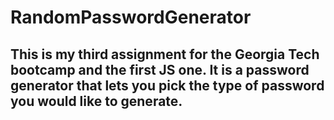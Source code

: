 # RandomPasswordGenerator

## This is my third assignment for the Georgia Tech bootcamp and the first JS one. It is a password generator that lets you pick the type of password you would like to generate.
